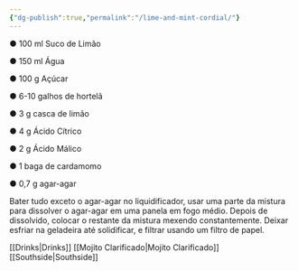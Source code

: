 ```yaml
---
{"dg-publish":true,"permalink":"/lime-and-mint-cordial/"}
---
```




● 100 ml Suco de Limão

● 150 ml Água

● 100 g Açúcar

● 6-10 galhos de hortelã

● 3 g casca de limão

● 4 g Ácido Cítrico

● 2 g Ácido Málico

● 1 baga de cardamomo

● 0,7 g agar-agar



Bater tudo exceto o agar-agar no liquidificador, usar uma parte da mistura para dissolver o agar-agar em uma panela em fogo médio.
Depois de dissolvido, colocar o restante da mistura mexendo constantemente.
Deixar esfriar na geladeira até solidificar, e filtrar usando um filtro de papel.


 [[Drinks\|Drinks]]
 [[Mojito Clarificado\|Mojito Clarificado]]
 [[Southside\|Southside]]
 
